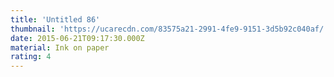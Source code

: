 ```yaml
---
title: 'Untitled 86'
thumbnail: 'https://ucarecdn.com/83575a21-2991-4fe9-9151-3d5b92c040af/'
date: 2015-06-21T09:17:30.000Z
material: Ink on paper
rating: 4
---
```

